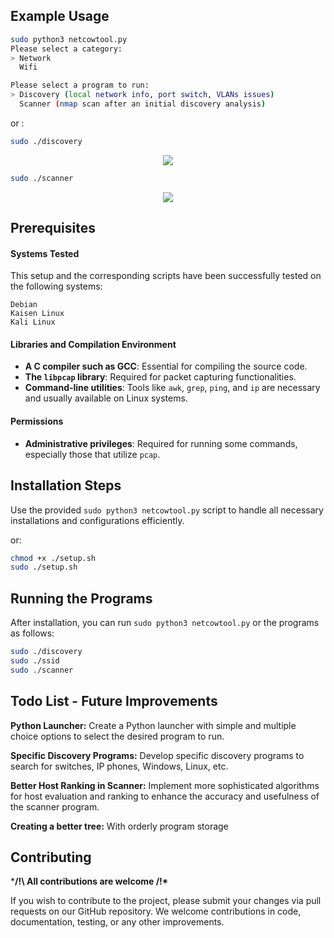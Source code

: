 ## Example Usage
```bash
sudo python3 netcowtool.py
Please select a category:                                                                      
> Network                                                                                      
  Wifi

Please select a program to run:                                                   
> Discovery (local network info, port switch, VLANs issues)                                    
  Scanner (nmap scan after an initial discovery analysis)
```
or :

```bash
sudo ./discovery
```
<center>
<img src="https://github.com/TheLaughingCow/discovery/blob/dev/md01.png"/>
</center>

```bash
sudo ./scanner
```
<center>
<img src="https://github.com/TheLaughingCow/discovery/blob/dev/md02.png"/>
</center>

## Prerequisites

#### Systems Tested

This setup and the corresponding scripts have been successfully tested on the following systems:

    Debian
    Kaisen Linux
    Kali Linux
    
#### Libraries and Compilation Environment

- **A C compiler such as GCC**: Essential for compiling the source code.
- **The `libpcap` library**: Required for packet capturing functionalities.
- **Command-line utilities**: Tools like `awk`, `grep`, `ping`, and `ip` are necessary and usually available on Linux systems.

#### Permissions

- **Administrative privileges**: Required for running some commands, especially those that utilize `pcap`.

## Installation Steps

Use the provided `sudo python3 netcowtool.py` script to handle all necessary installations and configurations efficiently.

or:

```bash
chmod +x ./setup.sh
sudo ./setup.sh
```
## Running the Programs

After installation, you can run `sudo python3 netcowtool.py` or the programs as follows:

```bash
sudo ./discovery
sudo ./ssid
sudo ./scanner
```
## Todo List - Future Improvements

**Python Launcher:**
Create a Python launcher with simple and multiple choice options to select the desired program to run.

**Specific Discovery Programs:**
Develop specific discovery programs to search for switches, IP phones, Windows, Linux, etc.

**Better Host Ranking in Scanner:**
Implement more sophisticated algorithms for host evaluation and ranking to enhance the accuracy and usefulness of the scanner program.

**Creating a better tree:**
With orderly program storage

## Contributing

***/!\ All contributions are welcome /!\***

If you wish to contribute to the project, please submit your changes via pull requests on our GitHub repository.
We welcome contributions in code, documentation, testing, or any other improvements.
